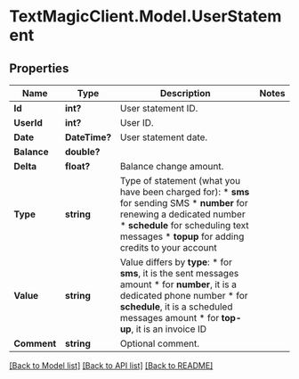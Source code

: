# TextMagicClient.Model.UserStatement
## Properties

Name | Type | Description | Notes
------------ | ------------- | ------------- | -------------
**Id** | **int?** | User statement ID. | 
**UserId** | **int?** | User ID. | 
**Date** | **DateTime?** | User statement date. | 
**Balance** | **double?** |  | 
**Delta** | **float?** | Balance change amount. | 
**Type** | **string** | Type of statement (what you have been charged for): *   **sms** for sending SMS *   **number** for renewing a dedicated number *   **schedule** for scheduling text messages *   **topup** for adding credits to your account  | 
**Value** | **string** | Value differs by **type**: *   for **sms**, it is the sent messages amount *   for **number**, it is a dedicated phone number *   for **schedule**, it is a scheduled messages amount *   for **top-up**, it is an invoice ID  | 
**Comment** | **string** | Optional comment. | 

[[Back to Model list]](../README.md#documentation-for-models) [[Back to API list]](../README.md#documentation-for-api-endpoints) [[Back to README]](../README.md)

